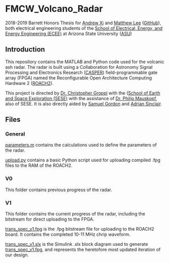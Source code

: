 # FMCW_Volcano_Radar
2018-2019 Barrett Honors Thesis for [Andrew Xi](mailto:andrew.xi@asu.edu) and [Matthew Lee](mailto:matthewlee@asu.edu) ([GitHub](https://github.com/Thisismatt)), both electrical engineering students of the [School of Electrical, Energy, and Energy Engineering (ECEE)](https://ecee.engineering.asu.edu/) at Arizona State University ([ASU](https://asu.edu))

## Introduction

This repository contains the MATLAB and Python code used for the volcanic ash radar. The radar is built using a
Collaboration for Astronomy Signal Processing and Electronics Research ([CASPER](https://casper.berkeley.edu/wiki/Main_Page)) field-programmable gate array
(FPGA) named the Reconfigurable Open Architecture Computing Hardware 2 ([ROACH2](https://casper.berkeley.edu/wiki/ROACH2)).

This project is directed by [Dr. Christopher Groppi](mailto:cgroppi@asu.edu) with the ([School of Earth and Space Exploration (SESE)](https://sese.asu.edu/) with the assistance of [Dr. Philip Mauskopf](mailto:philip.mauskopf@asu.edu), also of SESE. It is also directly aided by [Samuel Gordon](mailto:sbg2133@gmail.com) and [Adrian Sinclair](mailto:aksincla@asu.edu).

## Files

### General

[parameters.m](parameters.m) contains the calculations used to define the parameters of the radar.

[upload.py](upload.py) contains a basic Python script used for uploading compiled .fpg files to the RAM of the ROACH2.

### V0

This folder contains previous progress of the radar.

### V1

This folder contains the current progress of the radar, including the bitstream for direct uploading to the FPGA.

[trans_spec_v1.fpg](v1/trans_spec_v1.fpg) is the .fpg bitstream file for uploading to the ROACH2 board. It contains the completed 10-11 MHz chrip waveform.

[trans_spec_v1.slx](v1/trans_spec_v1.slx) is the Simulink .slx block diagram used to generate [trans_spec_v1.fpg](v1/trans_spec_v1.fpg), and represents the heretofore most updated iteration of our design.
